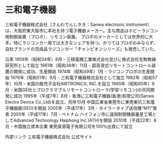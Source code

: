 # 三和電子機器

三和電子機器株式会社（さんわでんしきき：Sanwa electronic instrument）は、大阪府東大阪市に本社を持つ電子機器メーカー。主な商品はホビーラジコン用制御装置（プロポ）、リモコン装置。
プロポのメーカーとしては世界的に大手。特にラジコンカー用では大きなシェアを持つ。かつてはプロポのみならず、自社ブランドの完成品ラジコンカー「チャンピオンシリーズ」も発売していた。

沿革
1959年（昭和34年）8月 - 三精電機工業株式会社並びに株式会社生駒無線研究所として設立
1961年（昭和36年）11月 - 超音波式リモートコントロール装置の開発に成功、生産開始
1974年（昭和49年）1月 - ラジコンプロポの生産開始
1976年（昭和51年）9月 - 三和電子機器株式会社として独立
1982年（昭和57年）10月 - 米国の販売子会社AIRTRONICS, INC.を設立
1985年（昭和60年）8月 - 米国GE社とプログラマブルリモートコントローラ(学習リモコン)の共同開発に成功
1995年（平成7年）8月 - 香港に三和電子機器(香港)有限公司(Sanwa Electro Device Co.,Ltd)を設立、同年10月 中国広東省東莞市に東莞東坑三和電子機器廠(SED)を開設
2005年（平成17年）3月 - ホイラータイプ送信機“M11”発表
2005年（平成17年）7月 - ベトナム ハイフォン市に遠隔制御機器量産工場としてAdvanced Technology Haiphong Inc.(ATH)を開設
2010年（平成22年）8月 - 中国独立資本企業 東莞泉源電子有限公司を100％出資にて設立

外部リンク
三和電子機器株式会社 公式サイト